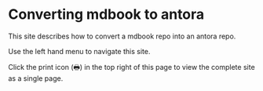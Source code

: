 # Converting mdbook to antora

This site describes how to convert a mdbook repo into an antora repo.

Use the left hand menu to navigate this site.

<!--tag::exclude-in-antora[]-->
Click the print icon (🖶) in the top right of this page to view the complete site as a single page.
<!--end::exclude-in-antora[]-->
